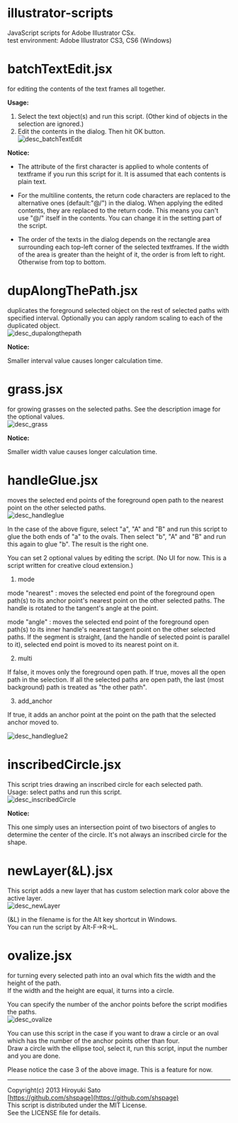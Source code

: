 illustrator-scripts
======================
JavaScript scripts for Adobe Illustrator CSx.  
test environment: Adobe Illustrator CS3, CS6 (Windows)

batchTextEdit.jsx
======================
for editing the contents of the text frames all together.

**Usage:**

1. Select the text object(s) and run this script.  (Other kind of objects in the selection are ignored.)  
2. Edit the contents in the dialog. Then hit OK button.  
![desc_batchTextEdit](https://github.com/shspage/illustrator-scripts/raw/master/image/desc_batchTextEdit.png)

**Notice:**

  - The attribute of the first character is applied to whole contents of textframe if you run this script for it.  It is assumed that each contents is plain text.

  - For the multiline contents, the return code characters are replaced to the alternative ones (default:"@/") in the dialog.  When applying the edited contents, they are replaced to the return code. This means you can't use "@/" itself in the contents.  You can change it in the setting part of the script.

  - The order of the texts in the dialog depends on the rectangle area surrounding each top-left corner of the selected textframes.  If the width of the area is greater than the height of it, the order is from left to right. Otherwise from top to bottom.

dupAlongThePath.jsx
======================
duplicates the foreground selected object on the rest of selected paths with specified interval.
Optionally you can apply random scaling to each of the duplicated object.  
![desc_dupalongthepath](https://github.com/shspage/illustrator-scripts/raw/master/image/desc_dupalongthepath.png)

**Notice:**

Smaller interval value causes longer calculation time.

grass.jsx
======================
for growing grasses on the selected paths.
See the description image for the optional values.  
![desc_grass](https://github.com/shspage/illustrator-scripts/raw/master/image/desc_grass.png)

**Notice:**

Smaller width value causes longer calculation time.

handleGlue.jsx
======================
moves the selected end points of the foreground open path to the nearest point on the other selected paths.  
![desc_handleglue](https://github.com/shspage/illustrator-scripts/raw/master/image/desc_handleglue1.png)

In the case of the above figure, select "a", "A" and "B" and run this script to glue the both ends of "a" to the ovals. Then select "b", "A" and "B" and run this again to glue "b". The result is the right one.  

You can set 2 optional values by editing the script.  (No UI for now.  This is a script written for creative cloud extension.)

1. mode  

mode "nearest" : moves the selected end point of the foreground open path(s) to its anchor point's nearest point on the other selected paths.  The handle is rotated to the tangent's angle at the point.  

mode "angle" : moves the selected end point of the foreground open path(s) to its inner handle's nearest tangent point on the other selected paths.  If the segment is straight, (and the handle of selected point is parallel to it), selected end point is moved to its nearest point on it.

2. multi  

If false, it moves only the foreground open path.  If true, moves all the open path in the selection.  If all the selected paths are open path, the last (most background) path is treated as "the other path".  

3. add_anchor  

If true, it adds an anchor point at the point on the path that the selected anchor moved to.  

![desc_handleglue2](https://github.com/shspage/illustrator-scripts/raw/master/image/desc_handleglue2a.png)  

inscribedCircle.jsx
======================
This script tries drawing an inscribed circle for each selected path.  
Usage: select paths and run this script.  
![desc_inscribedCircle](https://github.com/shspage/illustrator-scripts/raw/master/image/desc_inscribedCircle.png)

**Notice:**

This one simply uses an intersection point of two bisectors of angles to determine the center of the circle. 
It's not always an inscribed circle for the shape.

newLayer(&L).jsx
======================
This script adds a new layer that has custom selection mark color above the active layer.  
![desc_newLayer](https://github.com/shspage/illustrator-scripts/raw/master/image/desc_newlayer.png)

(&L) in the filename is for the Alt key shortcut in Windows.  
You can run the script by Alt-F->R->L.

ovalize.jsx
======================
for turning every selected path into an oval which fits the width and the height of the path.  
If the width and the height are equal, it turns into a circle.

You can specify the number of the anchor points before the script modifies the paths.  
![desc_ovalize](https://github.com/shspage/illustrator-scripts/raw/master/image/desc_Ovalize.png)

You can use this script in the case if you want to draw a circle or an oval which has the number of the anchor points other than four.  
Draw a circle with the ellipse tool, select it, run this script, input the number and you are done.

Please notice the case 3 of the above image. This is a feature for now.

----------------------
Copyright(c) 2013 Hiroyuki Sato  
[https://github.com/shspage](https://github.com/shspage)  
This script is distributed under the MIT License.  
See the LICENSE file for details.  
